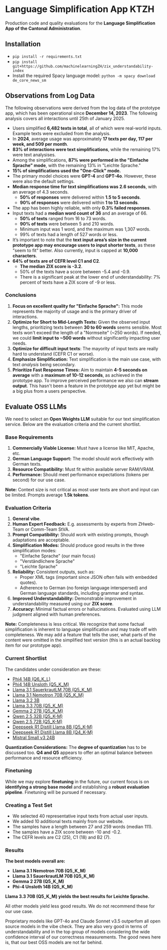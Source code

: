 # Language Simplification App KTZH

Production code and quality evaluations for the **Language Simplification App of the Cantonal Administration**.

## Installation
- `pip install -r requirements.txt`
- `pip install git+https://github.com/machinelearningZH/zix_understandability-index`
- Install the required Spacy language model: `python -m spacy download de_core_news_sm`

## Observations from Log Data

The following observations were derived from the log data of the prototype app, which has been operational since **December 14, 2023**. The following analysis covers all interactions until 25th of January 2025.

- Users simplified **6,482 texts in total**, all of which were real-world inputs. Example texts were excluded from the analysis.
- In **2024**, average usage was approximately **17 texts per day, 117 per week, and 509 per month**.
- **83% of interactions were text simplifications**, while the remaining 17% were text analysises.
- Among the simplifications, **87% were performed in the "Einfache Sprache" mode**, with the remaining 13% in "Leichte Sprache."
- **15% of simplifications used the "One-Click" mode.**
- The primary model choices were **GPT-4** and **GPT-4o**. However, these were also the default settings.
- **Median response time for text simplifications was 2.6 seconds**, with an average of 4.3 seconds.  
  - **50% of responses** were delivered within **1.5 to 5 seconds**.
  - **90% of responses** were delivered within **1 to 13 seconds**.
- The app has been highly reliable, with only **0.3% failed responses**.
- Input texts had a **median word count of 36** and an average of 66.  
  - **50% of texts** ranged from 16 to 73 words.
  - **90% of texts** were between 5 and 210 words.
  - Minimum input was 1 word, and the maximum was 1,307 words.
  - 99% of texts had a length of 527 words or less.
- It’s important to note that the **text input area’s size in the current prototype app may encourage users to input shorter texts**, as these "seem to fit" better. Also currently, input is capped at **10,000 characters**.
- **64% of texts are of CEFR level C1 and C2**.
  - **The median ZIX score is -3.2**.
  - 50% of the texts have a score between -5.4 and -0.9.
  - There is a significant peak at the lower end of understandability: 7% percent of texts have a ZIX score of -9 or less.

### Conclusions

1. **Focus on excellent quality for "Einfache Sprache":** This mode represents the majority of usage and is the primary driver of interactions.
2. **Optimize for Short to Mid-Length Texts:** Given the observed input lengths, prioritizing texts between **30 to 60 words** seems sensible. Most texts won't exceed the length of a "Normseite" (~250 words). If needed, we could **limit input to ~500 words** without significantly impacting user needs.
3. **Optimize for difficult input texts**: The mayority of input texts are really hard to understand (CEFR C1 or worse).
3. **Emphasize Simplification:** Text simplification is the main use case, with text *analysis* being secondary.
4. **Prioritize Fast Response Times:** Aim to maintain **4-5 seconds on average** with a **maximum of 10-12 seconds**, as achieved in the prototype app. To improve perceived performance we also can **stream output**. This hasn't been a feature in the prototype app yet but might be a big plus from a users perspective.

## Evaluate OSS LLMs

We need to select an **Open Weights LLM** suitable for our text simplification service. Below are the evaluation criteria and the current shortlist.

### Base Requirements

1. **Commercially Viable License:** Must have a license like MIT, Apache, etc.
2. **German Language Support:** The model should work effectively with German texts.
3. **Resource Compatibility:** Must fit within available server RAM/VRAM.
4. **Performance:** Should meet performance expectations (tokens per second) for our use case.

**Note:** Context size is not critical as most user texts are short and input can be limited. Prompts average **1.5k tokens**.

### Evaluation Criteria

1. **General vibe**.
2. **Human Expert Feedback:** E.g. assessments by experts from ZHweb-Team or Comm-Team StVA.
3. **Prompt Compatibility:** Should work with existing prompts, though adaptations are acceptable.
4. **Simplification Modes:** Should produce good results in the three simplification modes:
   - "Einfache Sprache" (our main focus)
   - "Verständlichere Sprache"
   - "Leichte Sprache"
5. **Reliability:** Consistent outputs, such as:
   - Proper XML tags (important since JSON often fails with embedded quotes).
   - Adherence to German (no foreign language interspersed) and German language standards, including grammar and syntax.
6. **Improved Understandability:** Demonstrable improvement in understandability measured using our **ZIX score**.
7. **Accuracy:** Minimal factual errors or hallucinations. Evaluated using LLM judgment aligned with human preferences.

**Note:** Completeness is less critical. We recognize that some factual simplification is inherent to language simplification and may trade off with completeness. We may add a feature that tells the user, what parts of the content were omitted in the simplified text version (this is an actual backlog item for our prototype app).

### Current Shortlist

The candidates under consideration are these:

- [Phi4 14B (Q6_K_L)](https://huggingface.co/bartowski/phi-4-GGUF)
- [Phi4 14B Unsloth (Q5_K_M)](https://huggingface.co/unsloth/phi-4-GGUF)
- [Llama 3.1 SauerkrautLM 70B (Q5_K_M)](https://huggingface.co/mradermacher/Llama-3.1-SauerkrautLM-70b-Instruct-GGUF)
- [Llama 3.1 Nemotron 70B (Q5_K_M)](https://huggingface.co/bartowski/Llama-3.1-Nemotron-70B-Instruct-HF-GGUF)
- [Llama 3.2 3B](https://huggingface.co/bartowski/Llama-3.2-3B-Instruct-GGUF)
- [Llama 3.3 70B (Q5_K_M)](https://huggingface.co/bartowski/Llama-3.3-70B-Instruct-GGUF)
- [Gemma 2 27B (Q5_K_M)](https://huggingface.co/bartowski/gemma-2-27b-it-GGUF)
- [Qwen 2.5 32B (Q5_K-M)](https://huggingface.co/bartowski/Qwen2.5-32B-Instruct-GGUF)
- [Qwen 2.5 72B (Q5_K-M)](https://huggingface.co/bartowski/EVA-Qwen2.5-72B-v0.2-GGUF)
- [Deepseek R1 Distill Llama 8B (Q5_K-M)](https://huggingface.co/unsloth/DeepSeek-R1-Distill-Llama-8B-GGUF)
- [Deepseek R1 Distill Llama 8B (Q4_K-M)](https://huggingface.co/unsloth/DeepSeek-R1-Distill-Llama-70B-GGUF)
- [Mistral Small v3 24B](https://huggingface.co/mistralai/Mistral-Small-24B-Instruct-2501)

**Quantization Considerations:** The **degree of quantization** has to be discussed too. **Q4 and Q5** appears to offer an optimal balance between performance and resource efficiency.

### Finetuning

While we may explore **finetuning** in the future, our current focus is on **identifying a strong base model** and establishing a **robust evaluation pipeline**. Finetuning will be pursued if necessary.

### Creating a Test Set

- We selected 40 representative input texts from actual user inputs.
- We added 10 additional texts mainly from our website.
- The samples have a length between 27 and 259 words (median 111).
- The samples have a ZIX score between -10 and -0.2.
- The CEFR levels are C2 (25), C1 (18) and B2 (7).

### Results

**The best models overall are:**

- **Llama 3.1 Nemotron 70B (Q5_K_M)**
- **Llama 3.1 SauerkrautLM 70B (Q5_K_M)**
- **Gemma 2 27B (Q5_K_M)**
- **Phi-4 Unsloth 14B (Q5_K_M)**

**Llama 3.3 70B (Q5_K_M) yields the best results for Leichte Sprache.**

All other models yield less good results. We do not recommend these for our use case.

Proprietary models like GPT-4o and Claude Sonnet v3.5 outperfom all open source models in the vibe check. They are also very good in terms of understandability and in the top group of models considering the wide confidence interval of our correctness measurements. The good news here is, that our best OSS models are not far behind.
